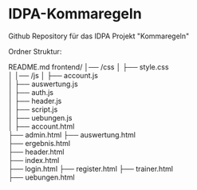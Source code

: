 # IDPA-Kommaregeln
Github Repository für das IDPA Projekt "Kommaregeln"


Ordner Struktur:

README.md
frontend/
│── /css
│   ├── style.css                
│
│── /js
│   ├── account.js               
│   ├── auswertung.js       
│   ├── auth.js                  
│   ├── header.js               
│   ├── script.js              
│   ├── uebungen.js             
│
├── account.html                
├── admin.html
├── auswertung.html           
├── ergebnis.html                
├── header.html                  
├── index.html                   
├── login.html
├── register.html
├── trainer.html                 
├── uebungen.html                                 
